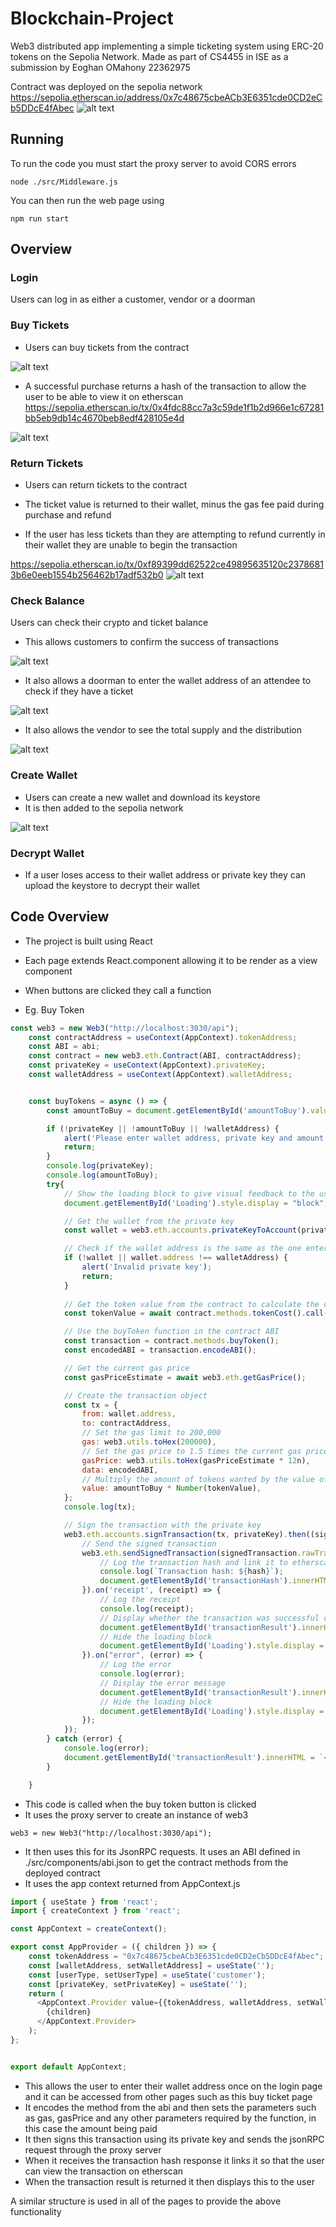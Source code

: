 # Blockchain-Project
Web3 distributed app implementing a simple ticketing system using ERC-20 tokens on the Sepolia Network. Made as part of CS4455 in ISE as a submission by Eoghan OMahony 22362975

Contract was deployed on the sepolia network https://sepolia.etherscan.io/address/0x7c48675cbeACb3E6351cde0CD2eCb5DDcE4fAbec
![alt text](./Attachments/image-7.png)

## Running
To run the code you must start the proxy server to avoid CORS errors
```
node ./src/Middleware.js
```

You can then run the web page using 
```
npm run start
```

## Overview
### Login
Users can log in as either a customer, vendor or a doorman


### Buy Tickets
- Users can buy tickets from the contract

![alt text](./Attachments/image.png)

- A successful purchase returns a hash of the transaction to allow the user to be able to view it on etherscan
https://sepolia.etherscan.io/tx/0x4fdc88cc7a3c59de1f1b2d966e1c67281bb5eb9db14c4670beb8edf428105e4d

![alt text](./Attachments/image-1.png)

### Return Tickets
- Users can return tickets to the contract

- The ticket value is returned to their wallet, minus the gas fee paid during purchase and refund

- If the user has less tickets than they are attempting to refund currently in their wallet they are unable to begin the transaction

https://sepolia.etherscan.io/tx/0xf89399dd62522ce49895635120c23786813b6e0eeb1554b256462b17adf532b0
![alt text](./Attachments/image-2.png)


### Check Balance
Users can check their crypto and ticket balance
- This allows customers to confirm the success of transactions

![alt text](./Attachments/image-3.png)

- It also allows a doorman to enter the wallet address of an attendee to check if they have a ticket

![alt text](./Attachments/image-4.png)

- It also allows the vendor to see the total supply and the distribution

![alt text](./Attachments/image-5.png)

### Create Wallet
- Users can create a new wallet and download its keystore
- It is then added to the sepolia network

![alt text](./Attachments/image-6.png)

### Decrypt Wallet
- If a user loses access to their wallet address or private key they can upload the keystore to decrypt their wallet

## Code Overview
- The project is built using React
- Each page extends React.component allowing it to be render as a view component
- When buttons are clicked they call a function

- Eg. Buy Token
```javascript
const web3 = new Web3("http://localhost:3030/api");
    const contractAddress = useContext(AppContext).tokenAddress;
    const ABI = abi;
    const contract = new web3.eth.Contract(ABI, contractAddress);
    const privateKey = useContext(AppContext).privateKey;
    const walletAddress = useContext(AppContext).walletAddress;


    const buyTokens = async () => {          
        const amountToBuy = document.getElementById('amountToBuy').value;

        if (!privateKey || !amountToBuy || !walletAddress) {
            alert('Please enter wallet address, private key and amount to buy');
            return;
        }
        console.log(privateKey);
        console.log(amountToBuy);
        try{
            // Show the loading block to give visual feedback to the user
            document.getElementById('Loading').style.display = "block";

            // Get the wallet from the private key
            const wallet = web3.eth.accounts.privateKeyToAccount(privateKey);

            // Check if the wallet address is the same as the one entered by the user to prevent errors
            if (!wallet || wallet.address !== walletAddress) {
                alert('Invalid private key');
                return;
            }
            
            // Get the token value from the contract to calculate the cost
            const tokenValue = await contract.methods.tokenCost().call();

            // Use the buyToken function in the contract ABI
            const transaction = contract.methods.buyToken();
            const encodedABI = transaction.encodeABI();

            // Get the current gas price
            const gasPriceEstimate = await web3.eth.getGasPrice();

            // Create the transaction object
            const tx = {
                from: wallet.address,
                to: contractAddress,
                // Set the gas limit to 200,000
                gas: web3.utils.toHex(200000),
                // Set the gas price to 1.5 times the current gas price to speed up the transaction
                gasPrice: web3.utils.toHex(gasPriceEstimate * 12n),
                data: encodedABI,
                // Multiply the amount of tokens wanted by the value of each token
                value: amountToBuy * Number(tokenValue),
            };
            console.log(tx);

            // Sign the transaction with the private key
            web3.eth.accounts.signTransaction(tx, privateKey).then((signedTransaction) => {
                // Send the signed transaction
                web3.eth.sendSignedTransaction(signedTransaction.rawTransaction).on("transactionHash", (hash) => {
                    // Log the transaction hash and link it to etherscan
                    console.log(`Transaction hash: ${hash}`);
                    document.getElementById('transactionHash').innerHTML = `<h3>Transaction Hash: <a href="https://sepolia.etherscan.io/tx/${hash}" target="_blank">https://sepolia.etherscan.io/tx/${hash}</a></h3>`;
                }).on('receipt', (receipt) => {
                    // Log the receipt
                    console.log(receipt);
                    // Display whether the transaction was successful or not
                    document.getElementById('transactionResult').innerHTML = `<h3>Transaction Result: Successful</h3>`;
                    // Hide the loading block
                    document.getElementById('Loading').style.display = "none";
                }).on("error", (error) => {
                    // Log the error
                    console.log(error);
                    // Display the error message
                    document.getElementById('transactionResult').innerHTML = `<h3>Transaction Result: ${error.message}</h3>`;
                    // Hide the loading block
                    document.getElementById('Loading').style.display = "none";
                });
            });
        } catch (error) {
            console.log(error);
            document.getElementById('transactionResult').innerHTML = `<h3>Transaction Result: ${error.message}</h3>`;
        }

    }
```
- This code is called when the buy token button is clicked
- It uses the proxy server to create an instance of web3

```web3 = new Web3("http://localhost:3030/api");```
- It then uses this for its JsonRPC requests. It uses an ABI defined in ./src/components/abi.json to get the contract methods from the deployed contract
- It uses the app context returned from AppContext.js
```javascript
import { useState } from 'react';
import { createContext } from 'react';

const AppContext = createContext();

export const AppProvider = ({ children }) => {
    const tokenAddress = "0x7c48675cbeACb3E6351cde0CD2eCb5DDcE4fAbec";
    const [walletAddress, setWalletAddress] = useState('');
    const [userType, setUserType] = useState('customer');
    const [privateKey, setPrivateKey] = useState('');
    return (
      <AppContext.Provider value={{tokenAddress, walletAddress, setWalletAddress, userType, setUserType, privateKey, setPrivateKey }}>
        {children}
      </AppContext.Provider>
    );
};


export default AppContext;
```
- This allows the user to enter their wallet address once on the login page and it can be accessed from other pages such as this buy ticket page
- It encodes the method from the abi and then sets the parameters such as gas, gasPrice and any other parameters required by the function, in this case the amount being paid
- It then signs this transaction using its private key and sends the jsonRPC request through the proxy server
- When it receives the transaction hash response it links it so that the user can view the transaction on etherscan
- When the transaction result is returned it then displays this to the user

A similar structure is used in all of the pages to provide the above functionality
